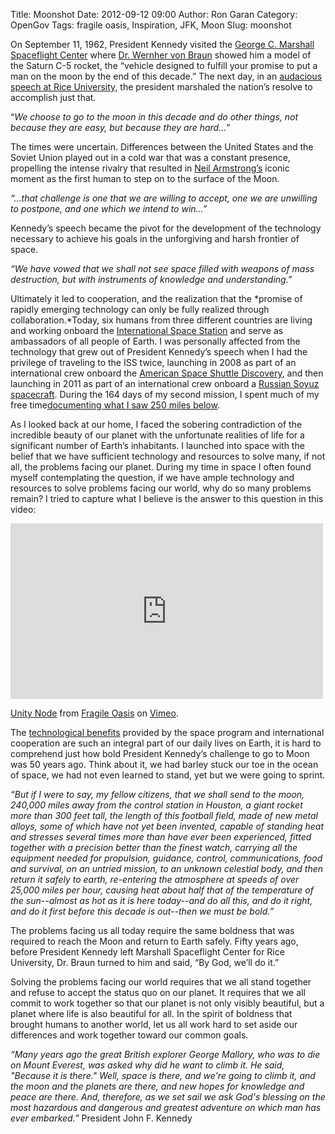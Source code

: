 Title: Moonshot
Date: 2012-09-12 09:00
Author: Ron Garan
Category: OpenGov
Tags: fragile oasis, Inspiration, JFK, Moon
Slug: moonshot

On September 11, 1962, President Kennedy visited the [George C. Marshall
Spaceflight Center][] where [Dr. Wernher von Braun][] showed him a model
of the Saturn C-5 rocket, the “vehicle designed to fulfill your promise
to put a man on the moon by the end of this decade.” The next day, in an
[audacious speech at Rice University][], the president marshaled the
nation’s resolve to accomplish just that.

“*We choose to go to the moon in this decade and do other things, not
because they are easy, but because they are hard…*”

The times were uncertain. Differences between the United States and the
Soviet Union played out in a cold war that was a constant presence,
propelling the intense rivalry that resulted in [Neil Armstrong’s][]
iconic moment as the first human to step on to the surface of the Moon.

*“…that challenge is one that we are willing to accept, one we are
unwilling to postpone, and one which we intend to win...”*

Kennedy’s speech became the pivot for the development of the technology
necessary to achieve his goals in the unforgiving and harsh frontier of
space.

*“We have vowed that we shall not see space filled with weapons of mass
destruction, but with instruments of knowledge and understanding.”*

Ultimately it led to cooperation, and the realization that the *promise
of rapidly emerging technology can only be fully realized through
collaboration.*Today, six humans from three different countries are
living and working onboard the [International Space Station][] and serve
as ambassadors of all people of Earth. I was personally affected from
the technology that grew out of President Kennedy’s speech when I had
the privilege of traveling to the ISS twice, launching in 2008 as part
of an international crew onboard the [American Space Shuttle
Discovery][], and then launching in 2011 as part of an international
crew onboard a [Russian Soyuz spacecraft][]. During the 164 days of my
second mission, I spent much of my free time[documenting what I saw 250
miles below][].

As I looked back at our home, I faced the sobering contradiction of the
incredible beauty of our planet with the unfortunate realities of life
for a significant number of Earth’s inhabitants. I launched into space
with the belief that we have sufficient technology and resources to
solve many, if not all, the problems facing our planet. During my time
in space I often found myself contemplating the question, if we have
ample technology and resources to solve problems facing our world, why
do so many problems remain? I tried to capture what I believe is the
answer to this question in this video:

<iframe src="http://player.vimeo.com/video/49293284?byline=0&amp;portrait=0" frameborder="0" width="500" height="281"></iframe>

[Unity Node][] from [Fragile Oasis][] on [Vimeo][].

The [technological benefits][] provided by the space program and
international cooperation are such an integral part of our daily lives
on Earth, it is hard to comprehend just how bold President Kennedy’s
challenge to go to Moon was 50 years ago. Think about it, we had barley
stuck our toe in the ocean of space, we had not even learned to stand,
yet but we were going to sprint.

*“But if I were to say, my fellow citizens, that we shall send to the
moon, 240,000 miles away from the control station in Houston, a giant
rocket more than 300 feet tall, the length of this football field, made
of new metal alloys, some of which have not yet been invented, capable
of standing heat and stresses several times more than have ever been
experienced, fitted together with a precision better than the finest
watch, carrying all the equipment needed for propulsion, guidance,
control, communications, food and survival, on an untried mission, to an
unknown celestial body, and then return it safely to earth, re-entering
the atmosphere at speeds of over 25,000 miles per hour, causing heat
about half that of the temperature of the sun--almost as hot as it is
here today--and do all this, and do it right, and do it first before
this decade is out--then we must be bold.”*

The problems facing us all today require the same boldness that was
required to reach the Moon and return to Earth safely. Fifty years ago,
before President Kennedy left Marshall Spaceflight Center for Rice
University, Dr. Braun turned to him and said, “By God, we’ll do it.”

Solving the problems facing our world requires that we all stand
together and refuse to accept the status quo on our planet. It requires
that we all commit to work together so that our planet is not only
visibly beautiful, but a planet where life is also beautiful for all. In
the spirit of boldness that brought humans to another world, let us all
work hard to set aside our differences and work together toward our
common goals.

*“Many years ago the great British explorer George Mallory, who was to
die on Mount Everest, was asked why did he want to climb it. He said,
"Because it is there." Well, space is there, and we're going to climb
it, and the moon and the planets are there, and new hopes for knowledge
and peace are there. And, therefore, as we set sail we ask God's
blessing on the most hazardous and dangerous and greatest adventure on
which man has ever embarked.”* President John F. Kennedy

  [George C. Marshall Spaceflight Center]: http://www.nasa.gov/centers/marshall/history/index.html
  [Dr. Wernher von Braun]: http://www.nasa.gov/topics/history/features/vonbraun.html
  [audacious speech at Rice University]: http://www.jfklibrary.org/Research/Ready-Reference/JFK-Speeches/Address-at-Rice-University-on-the-Nations-Space-Effort-September-12-1962.aspx
  [Neil Armstrong’s]: http://www.nasa.gov/topics/people/galleries/armstrong.html
  [International Space Station]: http://www.nasa.gov/mission_pages/station/cooperation/index.html
  [American Space Shuttle Discovery]: http://www.nasa.gov/centers/kennedy/shuttleoperations/orbiters/discovery-info.html
  [Russian Soyuz spacecraft]: http://www.nasa.gov/mission_pages/station/structure/elements/soyuz/
  [documenting what I saw 250 miles below]: https://plus.google.com/u/0/b/106819891249477893372/photos/116214152295449083654/albums/5648104889925481025
  [Unity Node]: http://vimeo.com/49293284
  [Fragile Oasis]: http://vimeo.com/fragileoasis
  [Vimeo]: http://vimeo.com
  [technological benefits]: http://www.nasa.gov/mission_pages/station/research/benefits/index.html
